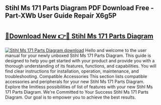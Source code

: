 ## Stihl Ms 171 Parts Diagram PDF Download Free - Part-XWb User Guide Repair X6g5P

# <h2><a href="http://dfui7k.blite.top/?on=Stihl+Ms+171+Parts+Diagram">🔗Download New 👉🔴 Stihl Ms 171 Parts Diagram</a></h2>

[![Stihl Ms 171 Parts Diagram download](https://i.imgur.com/lujVjoI.png)](http://dfui7k.blite.top/?on=Stihl+Ms+171+Parts+Diagram)
Hello and welcome to the user manual for your newly unboxed Stihl Ms 171 Parts Diagram. This guide is designed to help you get started with your product and provide you with a thorough understanding of its features, functions, and capabilities. You will find clear instructions for installation, operation, maintenance, and troubleshooting. Compatible Accessories This section lists compatible accessories and peripherals for your new Stihl Ms 171 Parts Diagram. Explore the limitless possibilities of list of features with your new Stihl Ms 171 Parts Diagram. We're Committed to Your Success Stihl Ms 171 Parts Diagram. Our goal is to empower you to achieve the best results.
